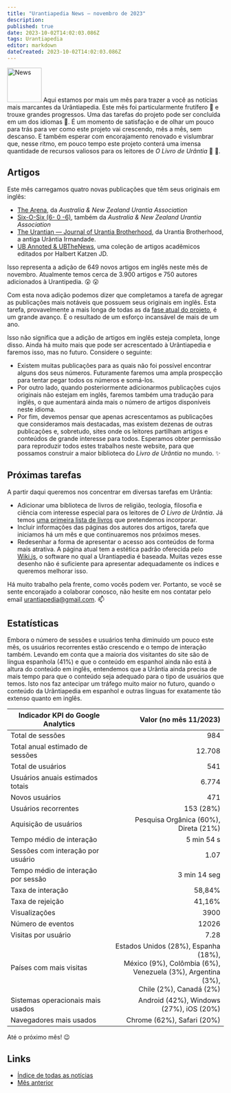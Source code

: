 ```yaml
---
title: "Urantiapedia News — novembro de 2023" 
description: 
published: true
date: 2023-10-02T14:02:03.086Z
tags: Urantiapedia
editor: markdown
dateCreated: 2023-10-02T14:02:03.086Z
---
```


<img src="/_assets/svg/icon-news.svg" alt="News" style="width: 80px;"> Aqui estamos por mais um mês para trazer a você as notícias mais marcantes da Urântiapedia. Este mês foi particularmente frutífero :palm_tree: e trouxe grandes progressos. Uma das tarefas do projeto pode ser concluída em um dos idiomas :muscle:. É um momento de satisfação e de olhar um pouco para trás para ver como este projeto vai crescendo, mês a mês, sem descanso. E também esperar com encorajamento renovado e vislumbrar que, nesse ritmo, em pouco tempo este projeto conterá uma imensa quantidade de recursos valiosos para os leitores de _O Livro de Urântia_ :blue_book: :blue_heart:. 

## Artigos

Este mês carregamos quatro novas publicações que têm seus originais em inglês: 
- [The Arena](/en/index/articles_arena), da _Australia & New Zealand Urantia Association_ 
- [Six-O-Six (6- 0 -6)](/en/index/articles_606), também da _Australia & New Zealand Urantia Association_ 
- [The Urantian — Journal of Urantia Brotherhood](/en/index/articles_the_urantian), da Urantia Brotherhood, a antiga Urântia Irmandade. 
- [UB Annoted & UBTheNews](/en/index/articles_ubannotated), uma coleção de artigos acadêmicos editados por Halbert Katzen JD.

Isso representa a adição de 649 novos artigos em inglês neste mês de novembro. Atualmente temos cerca de 3.900 artigos e 750 autores adicionados à Urantipedia. :open_mouth: :open_mouth: 

Com esta nova adição podemos dizer que completamos a tarefa de agregar as publicações mais notáveis ​​que possuem seus originais em inglês. Esta tarefa, provavelmente a mais longa de todas as da [fase atual do projeto](/pt/help/status#progresso-dos-artigos-detalhado), é um grande avanço. É o resultado de um esforço incansável de mais de um ano.

Isso não significa que a adição de artigos em inglês esteja completa, longe disso. Ainda há muito mais que pode ser acrescentado à Urântiapedia e faremos isso, mas no futuro. Considere o seguinte: 
- Existem muitas publicações para as quais não foi possível encontrar alguns dos seus números. Futuramente faremos uma ampla prospecção para tentar pegar todos os números e somá-los.
- Por outro lado, quando posteriormente adicionarmos publicações cujos originais não estejam em inglês, faremos também uma tradução para inglês, o que aumentará ainda mais o número de artigos disponíveis neste idioma.
- Por fim, devemos pensar que apenas acrescentamos as publicações que consideramos mais destacadas, mas existem dezenas de outras publicações e, sobretudo, sites onde os leitores partilham artigos e conteúdos de grande interesse para todos. Esperamos obter permissão para reproduzir todos estes trabalhos neste website, para que possamos construir a maior biblioteca do _Livro de Urântia_ no mundo. :sparkles: 

## Próximas tarefas

A partir daqui queremos nos concentrar em diversas tarefas em Urântia: 

- Adicionar uma biblioteca de livros de religião, teologia, filosofia e ciência com interesse especial para os leitores de _O Livro de Urântia_. Já temos [uma primeira lista de livros](/en/livro) que pretendemos incorporar. 
- Incluir informações das páginas dos autores dos artigos, tarefa que iniciamos há um mês e que continuaremos nos próximos meses. 
- Redesenhar a forma de apresentar o acesso aos conteúdos de forma mais atrativa. A página atual tem a estética padrão oferecida pelo [Wiki.js](https://js.wiki/), o software no qual a Urantiapedia é baseada. Muitas vezes esse desenho não é suficiente para apresentar adequadamente os índices e queremos melhorar isso. 

Há muito trabalho pela frente, como vocês podem ver. Portanto, se você se sente encorajado a colaborar conosco, não hesite em nos contatar pelo email urantiapedia@gmail.com. :mailbox: 

## Estatísticas

Embora o número de sessões e usuários tenha diminuído um pouco este mês, os usuários recorrentes estão crescendo e o tempo de interação também. Levando em conta que a maioria dos visitantes do site são de língua espanhola (41%) e que o conteúdo em espanhol ainda não está à altura do conteúdo em inglês, entendemos que a Urântia ainda precisa de mais tempo para que o conteúdo seja adequado para o tipo de usuários que temos. Isto nos faz antecipar um tráfego muito maior no futuro, quando o conteúdo da Urântiapedia em espanhol e outras línguas for exatamente tão extenso quanto em inglês. 

Indicador KPI do Google Analytics | Valor (no mês 11/2023) 
--- | ---:
Total de sessões | 984 
Total anual estimado de sessões | 12.708 
Total de usuários | 541 
Usuários anuais estimados totais | 6.774 
Novos usuários | 471 
Usuários recorrentes | 153 (28%) 
Aquisição de usuários | Pesquisa Orgânica (60%), Direta (21%) 
Tempo médio de interação | 5 min 54 s 
Sessões com interação por usuário | 1.07 
Tempo médio de interação por sessão | 3 min 14 seg 
Taxa de interação | 58,84% 
Taxa de rejeição | 41,16% 
Visualizações | 3900 
Número de eventos | 12026
Visitas por usuário | 7.28 
Países com mais visitas | Estados Unidos (28%), Espanha (18%), <br>México (9%), Colômbia (6%), <br>Venezuela (3%), Argentina (3%), <br>Chile (2%), Canadá (2%)
Sistemas operacionais mais usados | Android (42%), Windows (27%), iOS (20%) 
Navegadores mais usados ​​| Chrome (62%), Safari (20%) 

Até o próximo mês! :wink: 

## Links

- [Índice de todas as notícias](/pt/news) 
- [Mês anterior](/pt/news/2023/10)